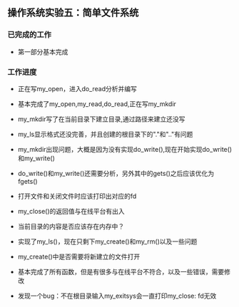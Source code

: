 ## 操作系统实验五：简单文件系统



### 已完成的工作
- 第一部分基本完成


### 工作进度
- 正在写my_open，进入do_read分析并编写
- 基本完成了my_open,my_read,do_read,正在写my_mkdir
- my_mkdir写了在当前目录下建立目录,通过路径来建立还没写
- my_ls显示格式还没完善，并且创建的根目录下的"."和".."有问题
- my_mkdir出现问题，大概是因为没有实现do_write(),现在开始实现do_write()和my_write()
- do_write()和my_write()还需要分析，另外其中的gets()之后应该优化为fgets()
- 打开文件和关闭文件时应该打印出对应的fd
- my_close()的返回值与在线平台有出入
- 当前目录的内容是否应该存在内存中？
- 实现了my_ls()，现在只剩下my_create()和my_rm()以及一些问题
- my_create()中是否需要将新建立的文件打开
- 基本完成了所有函数，但是有很多与在线平台不符合，以及一些错误，需要修改

- 发现一个bug：不在根目录输入my_exitsys会一直打印my_close: fd无效